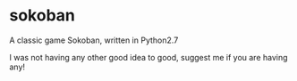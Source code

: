 # sokoban
A classic game Sokoban, written in Python2.7

I was not having any other good idea to good, suggest me if you are having any!
